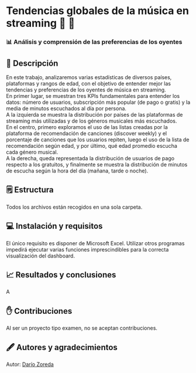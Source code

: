 # Tendencias globales de la música en streaming :guitar: :trumpet:

### :bar_chart: Análisis y comprensión de las preferencias de los oyentes

## :scroll: Descripción

En este trabajo, analizaremos varias estadísticas de diversos países, plataformas y rangos de edad, con el objetivo de entender mejor las tendencias y preferencias de los oyentes de música en streaming.  
En primer lugar, se muestran tres KPIs fundamentales para entender los datos: número de usuarios, subscripción más popular (de pago o gratis) y la media de minutos escuchados al día por persona.  
A la izquierda se muestra la distribución por países de las plataformas de streaming más utilizadas y de los géneros musicales más escuchados.  
En el centro, primero exploramos el uso de las listas creadas por la plataforma de recomendación de canciones (discover weekly) y el porcentaje de canciones que los usuarios repiten, luego el uso de la lista de recomendación según edad, y por último, qué edad promedio escucha cada género musical.  
A la derecha, queda representada la distribución de usuarios de pago respecto a los gratuitos, y finalmente se muestra la distribución de minutos de escucha según la hora del día (mañana, tarde o noche).

## :spiral_notepad: Estructura

Todos los archivos están recogidos en una sola carpeta.

## :computer: Instalación y requisitos

El único requisito es disponer de Microsoft Excel. Utilizar otros programas impedirá ejecutar varias funciones imprescindibles para la correcta visualización del dashboard.

## :chart_with_upwards_trend: Resultados y conclusiones

A

## :hand: Contribuciones

Al ser un proyecto tipo examen, no se aceptan contribuciones.

## :fountain_pen: Autores y agradecimientos

Autor: [Darío Zoreda](https://www.linkedin.com/in/dar%C3%ADo-zoreda-gallego/)
